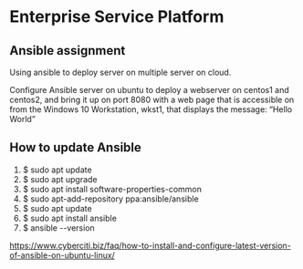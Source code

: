 # Enterprise Service Platform

## Ansible assignment

Using ansible to deploy server on multiple server on cloud.

Configure Ansible server on ubuntu to deploy a webserver on centos1 and centos2, and bring it up on port 8080 with a web page that is accessible on from the Windows 10 Workstation, wkst1, that displays the message: “Hello World”


## How to update Ansible
1. $ sudo apt update
2. $ sudo apt upgrade
3. $ sudo apt install software-properties-common
4. $ sudo apt-add-repository ppa:ansible/ansible
5. $ sudo apt update
6. $ sudo apt install ansible
7. $ ansible --version

https://www.cyberciti.biz/faq/how-to-install-and-configure-latest-version-of-ansible-on-ubuntu-linux/
